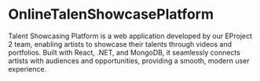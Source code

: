 # OnlineTalenShowcasePlatform
Talent Showcasing Platform is a web application developed by our EProject 2 team, enabling artists to showcase their talents through videos and portfolios. Built with React, .NET, and MongoDB, it seamlessly connects artists with audiences and opportunities, providing a smooth, modern user experience.
